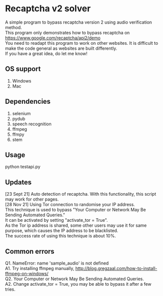 # Recaptcha v2 solver
A simple program to bypass recaptcha version 2 using audio verification method. <br>
This program only demonstrates how to bypass recaptcha on https://www.google.com/recaptcha/api2/demo<br>
You need to readapt this program to work on other websites. It is difficult to make the code general as websites are built differently.<br>
If you have a great idea, do let me know!<br>

## OS support
1. Windows
2. Mac

## Dependencies
1. selenium
2. pydub
3. speech recognition
4. ffmpeg
5. ffmpy
6. stem

## Usage
python testapi.py<br>

## Updates
[23 Sept 21] Auto detection of recaptcha. With this functionality, this script may work for other pages. <br>
[28 Nov  21] Using Tor connection to randomise your IP address. <br>
This technique is used to bypass "Your Computer or Network May Be Sending Automated Queries."<br> 
It can be activated by setting "activate_tor = True". <br>
As the Tor ip address is shared, some other users may use it for same purpose, which causes the IP address to be blacklisted.<br> 
The success rate of using this technique is about 10%.<br>


## Common errors
Q1. NameError: name 'sample_audio' is not defined <br>
A1. Try installing ffmpeg manually, http://blog.gregzaal.com/how-to-install-ffmpeg-on-windows/<br>
Q2. Your Computer or Network May Be Sending Automated Queries. <br>
A2. Change activate_tor = True, you may be able to bypass it after a few tries.<br>
